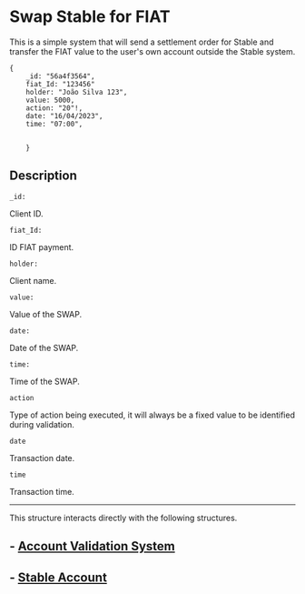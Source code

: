 # Swap Stable for FIAT

This is a simple system that will send a settlement order for Stable and transfer the FIAT value to the user's own account outside the Stable system.


    {
        _id: "56a4f3564",
        fiat_Id: "123456"
        holder: "João Silva 123",
        value: 5000,
        action: "20"!,
        date: "16/04/2023",
        time: "07:00",
        
        
        }

## Description 

    _id:
Client ID.


    fiat_Id:
ID FIAT payment.

    holder:
Client name.

    value:
Value of the SWAP.

    date:
Date of the SWAP.

    time:
Time of the SWAP.

    action
Type of action being executed, it will always be a fixed value to be identified during validation.

    date 
Transaction date.

    time 
Transaction time.

____
This structure interacts directly with the following structures.

## - [Account Validation System](./acc_valitadion.md)

## - [Stable Account](./acc_Stable.md)


